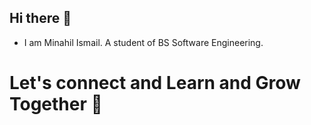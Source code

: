 ## Hi there 👋

- I am Minahil Ismail. A student of BS Software Engineering.

# Let's connect and Learn and Grow Together 🌱
